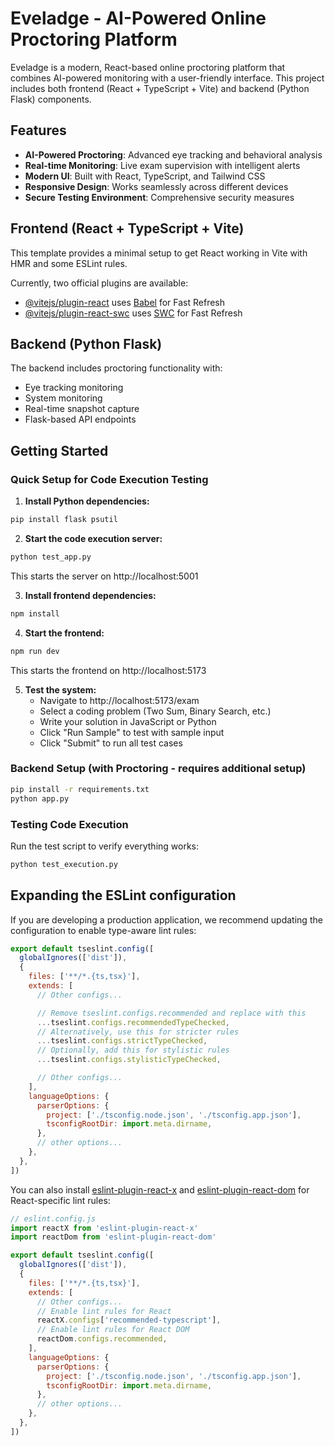 # Eveladge - AI-Powered Online Proctoring Platform

Eveladge is a modern, React-based online proctoring platform that combines AI-powered monitoring with a user-friendly interface. This project includes both frontend (React + TypeScript + Vite) and backend (Python Flask) components.

## Features

- **AI-Powered Proctoring**: Advanced eye tracking and behavioral analysis
- **Real-time Monitoring**: Live exam supervision with intelligent alerts
- **Modern UI**: Built with React, TypeScript, and Tailwind CSS
- **Responsive Design**: Works seamlessly across different devices
- **Secure Testing Environment**: Comprehensive security measures

## Frontend (React + TypeScript + Vite)

This template provides a minimal setup to get React working in Vite with HMR and some ESLint rules.

Currently, two official plugins are available:

- [@vitejs/plugin-react](https://github.com/vitejs/vite-plugin-react/blob/main/packages/plugin-react) uses [Babel](https://babeljs.io/) for Fast Refresh
- [@vitejs/plugin-react-swc](https://github.com/vitejs/vite-plugin-react/blob/main/packages/plugin-react-swc) uses [SWC](https://swc.rs/) for Fast Refresh

## Backend (Python Flask)

The backend includes proctoring functionality with:
- Eye tracking monitoring
- System monitoring
- Real-time snapshot capture
- Flask-based API endpoints

## Getting Started

### Quick Setup for Code Execution Testing

1. **Install Python dependencies:**
```bash
pip install flask psutil
```

2. **Start the code execution server:**
```bash
python test_app.py
```
This starts the server on http://localhost:5001

3. **Install frontend dependencies:**
```bash
npm install
```

4. **Start the frontend:**
```bash
npm run dev
```
This starts the frontend on http://localhost:5173

5. **Test the system:**
   - Navigate to http://localhost:5173/exam
   - Select a coding problem (Two Sum, Binary Search, etc.)
   - Write your solution in JavaScript or Python
   - Click "Run Sample" to test with sample input
   - Click "Submit" to run all test cases

### Backend Setup (with Proctoring - requires additional setup)
```bash
pip install -r requirements.txt
python app.py
```

### Testing Code Execution

Run the test script to verify everything works:
```bash
python test_execution.py
```

## Expanding the ESLint configuration

If you are developing a production application, we recommend updating the configuration to enable type-aware lint rules:

```js
export default tseslint.config([
  globalIgnores(['dist']),
  {
    files: ['**/*.{ts,tsx}'],
    extends: [
      // Other configs...

      // Remove tseslint.configs.recommended and replace with this
      ...tseslint.configs.recommendedTypeChecked,
      // Alternatively, use this for stricter rules
      ...tseslint.configs.strictTypeChecked,
      // Optionally, add this for stylistic rules
      ...tseslint.configs.stylisticTypeChecked,

      // Other configs...
    ],
    languageOptions: {
      parserOptions: {
        project: ['./tsconfig.node.json', './tsconfig.app.json'],
        tsconfigRootDir: import.meta.dirname,
      },
      // other options...
    },
  },
])
```

You can also install [eslint-plugin-react-x](https://github.com/Rel1cx/eslint-react/tree/main/packages/plugins/eslint-plugin-react-x) and [eslint-plugin-react-dom](https://github.com/Rel1cx/eslint-react/tree/main/packages/plugins/eslint-plugin-react-dom) for React-specific lint rules:

```js
// eslint.config.js
import reactX from 'eslint-plugin-react-x'
import reactDom from 'eslint-plugin-react-dom'

export default tseslint.config([
  globalIgnores(['dist']),
  {
    files: ['**/*.{ts,tsx}'],
    extends: [
      // Other configs...
      // Enable lint rules for React
      reactX.configs['recommended-typescript'],
      // Enable lint rules for React DOM
      reactDom.configs.recommended,
    ],
    languageOptions: {
      parserOptions: {
        project: ['./tsconfig.node.json', './tsconfig.app.json'],
        tsconfigRootDir: import.meta.dirname,
      },
      // other options...
    },
  },
])
```
